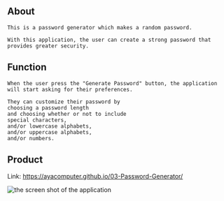 ## About 
```
This is a password generator which makes a random password.

With this application, the user can create a strong password that provides greater security.   
```
## Function
```
When the user press the "Generate Password" button, the application will start asking for their preferences.

They can customize their password by
choosing a password length 
and choosing whether or not to include 
special characters, 
and/or lowercase alphabets,
and/or uppercase alphabets,
and/or numbers.

```

## Product
Link: https://ayacomputer.github.io/03-Password-Generator/

![the screen shot of the application](passwordGenerator.png)
